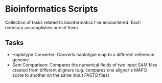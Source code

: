 # Bioinformatics Scripts
Collection of tasks related to bioinformatics I've encountered. Each directory accomplishes one of them

## Tasks
* Haplotype Converter: Converts haplotype map to a different reference genome
* Sam Comparison: Compares the numerical fields of two input SAM files created from different aligners (e.g. compares one aligner's MAPQ score to another on the same input FASTQ files)
